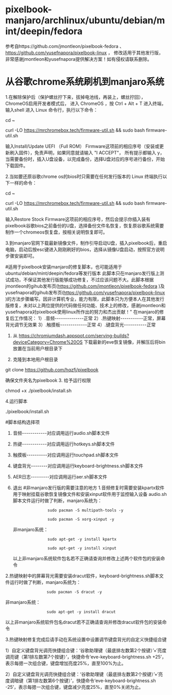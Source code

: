 # pixelbook-manjaro/archlinux/ubuntu/debian/mint/deepin/fedora
参考自https://github.com/jmontleon/pixelbook-fedora 、 https://github.com/yusefnapora/pixelbook-linux ， 修改适用于其他发行版，非常感谢jmontleon和yusefnapora提供解决方案！如有侵权请联系删除。
# 从谷歌chrome系统刷机到manjaro系统
1.在解除保护后（保护螺丝拧下来，拔掉电池线，再装上，螺丝拧回）， ChromeOS启用开发者模式后，
进入 ChromeOS ，按 Ctrl + Alt + T 进入终端，输入shell 进入 Linux 命令行，执行以下命令：

cd ~

curl -LO https://mrchromebox.tech/firmware-util.sh && sudo bash firmware-util.sh

输入Install/Update UEFI （Full ROM） Firmware这项前的相应序号（安装或更新刷入固件），免责声明，如果同意就请输入 "I ACCEPT"，
所有提示都输入 y，当需要备份时，插入U盘设备，以完成备份，选择U盘对应的序号进行备份，开始下载固件。

2.当如要还原谷歌chrome os的bios时只需要在任何发行版本的 Linux 终端执行以下一样的命令：

cd ~

curl -LO https://mrchromebox.tech/firmware-util.sh && sudo bash firmware-util.sh

输入Restore Stock Firmware这项前的相应序号，然后会提示你插入装有pixelbook谷歌bios之前备份的U盘，选择备份文件名恢复，恢复原谷歌系统需要制作一个chromeos恢复盘，按相关说明恢复即可。

3.到manjaro官网下载最新镜像文件，制作引导启动U盘，插入pixelbook后，重启电脑，启动后按esc键进入刚刚刷好的bios，选择从镜像U盘启动，按照官方说明步骤安装即可。

#适用于pixelbook安装manjaro的修复脚本，也可能适用于ubuntu/debian/mint/deepin/fedora等发行版本
此脚本只在manjaro发行版上测试成功，不保证其他发行版能够成功修复，不过应该问题不大。此脚本根据jmontleon的gihub发布页(https://github.com/jmontleon/pixelbook-fedora )及yusefnapora的gihub发布页(https://github.com/yusefnapora/pixelbook-linux )的方法步骤编写。因非计算机专业，能力有限，此脚本只为方便本人在其他发行版修复，未对以上两位提供的代码做任何功能、技术上的修改，感谢jmontleon和yusefnapora对pixelbook使用linux所作出的努力和杰出贡献！"
在manjaro的修复后工作情况：
    1）.音频--------------正常
    2）.热键映射-----------正常，屏幕背光调节无效果
    3）.触摸板-------------正常
    4）.键盘背光-----------正常
1. 从 https://chromiumdash.appspot.com/serving-builds?deviceCategory=Chrome%20OS 下载最新的eve恢复镜像，并解压后将bin放置在当前用户根目录下

2. 克隆到本地用户根目录

git clone https://github.com/hqzfj/pixelbook 

确保文件夹名为pixelbook
3. 给予运行权限

chmod +x ./pixelbook/install.sh

4.运行脚本

 ./pixelbook/install.sh
 
#脚本结构选择项
1) 音频------------对应调用运行audio.sh脚本文件
2) 热键------------对应调用运行hotkeys.sh脚本文件
3) 触摸板----------对应调用运行touchpad.sh脚本文件
4) 键盘背光--------对应调用运行keyboard-brightness.sh脚本文件
5) AER日志---------对应调用运行aer.sh脚本文件
6) 退出
#非manjaro发行版的需要注意的地方
1.音频修复时需要安装kpartx软件用于映射挂载谷歌恢复镜像文件和安装xinput软件用于监控输入设备
 audio.sh脚本文件运行时做了判断，manjaro系统为：
 
                      sudo pacman -S multipath-tools -y
                      
                      sudo pacman -S xorg-xinput -y
   非manjaro系统：
   
                      sudo apt-get -y install kpartx
                      
                      sudo apt-get -y install xinput
                      
   以上非manjaro系统软件包名若不正确请查询并修改上述两个软件包的安装命令
   
 2.热键映射中的屏幕背光需要安装dracut软件，keyboard-brightness.sh脚本文件运行时做了判断，manjaro系统为：
 
                      sudo pacman -S dracut -y
                      
   非manjaro系统：
   
                      sudo apt-get -y install dracut
                      
   以上非manjaro系统软件包名dracut若不正确请查询并修改dracut软件包的安装命令

 3.热键映射修复完成后请手动在系统设置中设置调节键盘背光的自定义快捷组合键
 
   1）自定义键盘背光调亮快捷组合键：‘谷歌助理键（最底排左数第2个按键）’+‘亮度调亮键（第1排左数第7个按键）’，快捷命令‘eve-keyboard-brightness.sh +25’，表示每摁一次组合键，键盘增加亮度25%，直至100%为止。
   
   2）自定义键盘背光调亮快捷组合键：‘谷歌助理键（最底排左数第2个按键）’+‘亮度调暗键（第1排左数第6个按键）’，快捷命令‘eve-keyboard-brightness.sh -25’，表示每摁一次组合键，键盘减少亮度25%，直至0%关闭为止。
   
